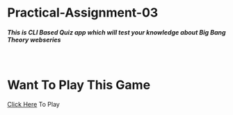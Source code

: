 # Practical-Assignment-03
<h5>This is CLI Based Quiz app which will test your knowledge about Big Bang Theory webseries</h5>
<br>
<h1><b>Want To Play This Game</b></h1>
<a href="https://replit.com/@neelpanchal17/quiz#index.js">Click Here</a> To Play
